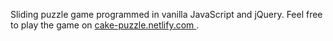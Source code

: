 Sliding puzzle game programmed in vanilla JavaScript and jQuery. Feel free to play the game on [cake-puzzle.netlify.com ](https://cake-puzzle.netlify.com). 
